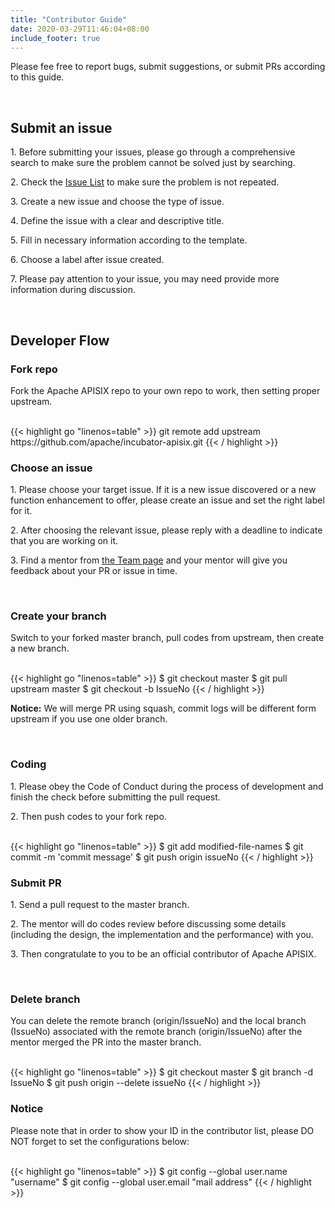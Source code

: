 ```yaml
---
title: "Contributor Guide"
date: 2020-03-29T11:46:04+08:00
include_footer: true
---
```


<div>
  <p>Please fee free to report bugs, submit suggestions, or submit PRs according to this guide.</p>
  <br />
  <h2 class="title">Submit an issue</h2>
  <p>1. Before submitting your issues, please go through a comprehensive search to make sure the problem cannot be solved just by searching.</p>
  <p>2. Check the <a href="https://github.com/apache/incubator-apisix/issues" target="_blank">Issue List</a> to make sure the problem is not repeated.</p>
  <p>3. Create a new issue and choose the type of issue.</p>
  <p>4. Define the issue with a clear and descriptive title.</p>
  <p>5. Fill in necessary information according to the template.</p>
  <p>6. Choose a label after issue created.</p>
  <p>7. Please pay attention to your issue, you may need provide more information during discussion.</p>
  <br />
  <h2 class="title">Developer Flow</h2>
  <p></p>
  <h3 class="subtitle">Fork repo</h3>
  <p>Fork the Apache APISIX repo to your own repo to work, then setting proper upstream.</p>
  <br />
  {{< highlight go "linenos=table" >}}
  git remote add upstream https://github.com/apache/incubator-apisix.git
  {{< / highlight >}}
  <br />
  <h3 class="subtitle">Choose an issue</h3>
  <p></p>
  <p>1. Please choose your target issue. If it is a new issue discovered or a new function enhancement to offer, please create an issue and set the right label for it.</p>
  <p>2. After choosing the relevant issue, please reply with a deadline to indicate that you are working on it.</p>
  <p>3. Find a mentor from <a href="/team">the Team page</a> and your mentor will give you feedback about your PR or issue in time.</p>
  <br />
  <h3 class="subtitle">Create your branch</h3>
  <p></p>
  <p>Switch to your forked master branch, pull codes from upstream, then create a new branch.</p>
  <br />
  {{< highlight go "linenos=table" >}}
  $ git checkout master
  $ git pull upstream master
  $ git checkout -b IssueNo
  {{< / highlight >}}
  <p></p>
  <p><strong>Notice:</strong> We will merge PR using squash, commit logs will be different form upstream if you use one older branch.</p>
  <br />
  <h3 class="subtitle">Coding</h3>
  <p></p>
  <p>1. Please obey the Code of Conduct during the process of development and finish the check before submitting the pull request.</p>
  <p>2. Then push codes to your fork repo.</p>
  <br />
  {{< highlight go "linenos=table" >}}
  $ git add modified-file-names
  $ git commit -m 'commit message'
  $ git push origin issueNo
  {{< / highlight >}}
  <br />
  <h3 class="subtitle">Submit PR</h3>
  <p></p>
  <p>1. Send a pull request to the master branch.</p>
  <p>2. The mentor will do codes review before discussing some details (including the design, the implementation and the performance) with you.</p>
  <p>3. Then congratulate to you to be an official contributor of Apache APISIX.</p>
  <br />
  <h3 class="subtitle">Delete branch</h3>
  <p></p>
  <p>You can delete the remote branch (origin/IssueNo) and the local branch (IssueNo) associated with the remote branch (origin/IssueNo) after the mentor merged the PR into the master branch.</p>
  <br />
  {{< highlight go "linenos=table" >}}
  $ git checkout master
  $ git branch -d IssueNo
  $ git push origin --delete issueNo
  {{< / highlight >}}
  <br />
  <h3 class="subtitle">Notice</h3>
  <p></p>
  <p>Please note that in order to show your ID in the contributor list, please DO NOT forget to set the configurations below:</p>
  <br />
  {{< highlight go "linenos=table" >}}
  $ git config --global user.name "username"
  $ git config --global user.email "mail address"
  {{< / highlight >}}
</div>

